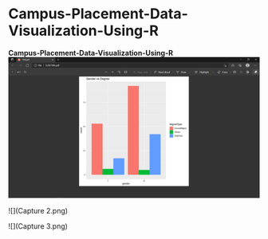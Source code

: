 # Campus-Placement-Data-Visualization-Using-R


<b>Campus-Placement-Data-Visualization-Using-R</b>
![](Capture.png)

![](Capture 2.png)

![](Capture 3.png)
